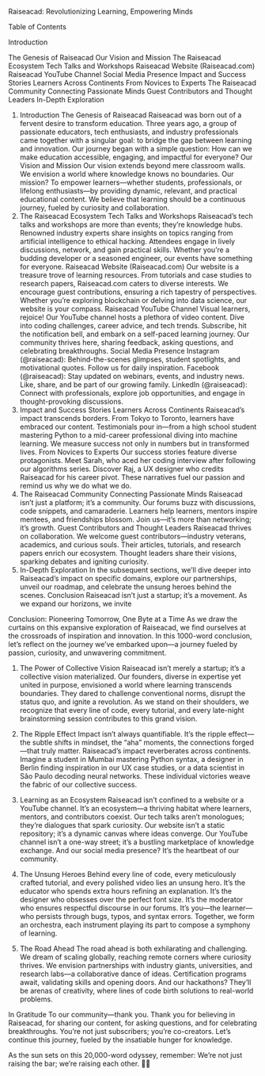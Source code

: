 Raiseacad: Revolutionizing Learning, Empowering Minds


Table of Contents

Introduction

The Genesis of Raiseacad
Our Vision and Mission
The Raiseacad Ecosystem
Tech Talks and Workshops
Raiseacad Website (Raiseacad.com)
Raiseacad YouTube Channel
Social Media Presence
Impact and Success Stories
Learners Across Continents
From Novices to Experts
The Raiseacad Community
Connecting Passionate Minds
Guest Contributors and Thought Leaders
In-Depth Exploration
1. Introduction
The Genesis of Raiseacad
Raiseacad was born out of a fervent desire to transform education. Three years ago, a group of passionate educators, tech enthusiasts, and industry professionals came together with a singular goal: to bridge the gap between learning and innovation. Our journey began with a simple question: How can we make education accessible, engaging, and impactful for everyone?
Our Vision and Mission
Our vision extends beyond mere classroom walls. We envision a world where knowledge knows no boundaries. Our mission? To empower learners—whether students, professionals, or lifelong enthusiasts—by providing dynamic, relevant, and practical educational content. We believe that learning should be a continuous journey, fueled by curiosity and collaboration.
2. The Raiseacad Ecosystem
Tech Talks and Workshops
Raiseacad’s tech talks and workshops are more than events; they’re knowledge hubs. Renowned industry experts share insights on topics ranging from artificial intelligence to ethical hacking. Attendees engage in lively discussions, network, and gain practical skills. Whether you’re a budding developer or a seasoned engineer, our events have something for everyone.
Raiseacad Website (Raiseacad.com)
Our website is a treasure trove of learning resources. From tutorials and case studies to research papers, Raiseacad.com caters to diverse interests. We encourage guest contributions, ensuring a rich tapestry of perspectives. Whether you’re exploring blockchain or delving into data science, our website is your compass.
Raiseacad YouTube Channel
Visual learners, rejoice! Our YouTube channel hosts a plethora of video content. Dive into coding challenges, career advice, and tech trends. Subscribe, hit the notification bell, and embark on a self-paced learning journey. Our community thrives here, sharing feedback, asking questions, and celebrating breakthroughs.
Social Media Presence
Instagram (@raiseacad): Behind-the-scenes glimpses, student spotlights, and motivational quotes. Follow us for daily inspiration.
Facebook (@raiseacad): Stay updated on webinars, events, and industry news. Like, share, and be part of our growing family.
LinkedIn (@raiseacad): Connect with professionals, explore job opportunities, and engage in thought-provoking discussions.
3. Impact and Success Stories
Learners Across Continents
Raiseacad’s impact transcends borders. From Tokyo to Toronto, learners have embraced our content. Testimonials pour in—from a high school student mastering Python to a mid-career professional diving into machine learning. We measure success not only in numbers but in transformed lives.
From Novices to Experts
Our success stories feature diverse protagonists. Meet Sarah, who aced her coding interview after following our algorithms series. Discover Raj, a UX designer who credits Raiseacad for his career pivot. These narratives fuel our passion and remind us why we do what we do.
4. The Raiseacad Community
Connecting Passionate Minds
Raiseacad isn’t just a platform; it’s a community. Our forums buzz with discussions, code snippets, and camaraderie. Learners help learners, mentors inspire mentees, and friendships blossom. Join us—it’s more than networking; it’s growth.
Guest Contributors and Thought Leaders
Raiseacad thrives on collaboration. We welcome guest contributors—industry veterans, academics, and curious souls. Their articles, tutorials, and research papers enrich our ecosystem. Thought leaders share their visions, sparking debates and igniting curiosity.
5. In-Depth Exploration
In the subsequent sections, we’ll dive deeper into Raiseacad’s impact on specific domains, explore our partnerships, unveil our roadmap, and celebrate the unsung heroes behind the scenes.
Conclusion
Raiseacad isn’t just a startup; it’s a movement. As we expand our horizons, we invite



Conclusion: Pioneering Tomorrow, One Byte at a Time
As we draw the curtains on this expansive exploration of Raiseacad, we find ourselves at the crossroads of inspiration and innovation. In this 1000-word conclusion, let’s reflect on the journey we’ve embarked upon—a journey fueled by passion, curiosity, and unwavering commitment.

1. The Power of Collective Vision
Raiseacad isn’t merely a startup; it’s a collective vision materialized. Our founders, diverse in expertise yet united in purpose, envisioned a world where learning transcends boundaries. They dared to challenge conventional norms, disrupt the status quo, and ignite a revolution. As we stand on their shoulders, we recognize that every line of code, every tutorial, and every late-night brainstorming session contributes to this grand vision.

2. The Ripple Effect
Impact isn’t always quantifiable. It’s the ripple effect—the subtle shifts in mindset, the “aha” moments, the connections forged—that truly matter. Raiseacad’s impact reverberates across continents. Imagine a student in Mumbai mastering Python syntax, a designer in Berlin finding inspiration in our UX case studies, or a data scientist in São Paulo decoding neural networks. These individual victories weave the fabric of our collective success.

3. Learning as an Ecosystem
Raiseacad isn’t confined to a website or a YouTube channel. It’s an ecosystem—a thriving habitat where learners, mentors, and contributors coexist. Our tech talks aren’t monologues; they’re dialogues that spark curiosity. Our website isn’t a static repository; it’s a dynamic canvas where ideas converge. Our YouTube channel isn’t a one-way street; it’s a bustling marketplace of knowledge exchange. And our social media presence? It’s the heartbeat of our community.

4. The Unsung Heroes
Behind every line of code, every meticulously crafted tutorial, and every polished video lies an unsung hero. It’s the educator who spends extra hours refining an explanation. It’s the designer who obsesses over the perfect font size. It’s the moderator who ensures respectful discourse in our forums. It’s you—the learner—who persists through bugs, typos, and syntax errors. Together, we form an orchestra, each instrument playing its part to compose a symphony of learning.

5. The Road Ahead
The road ahead is both exhilarating and challenging. We dream of scaling globally, reaching remote corners where curiosity thrives. We envision partnerships with industry giants, universities, and research labs—a collaborative dance of ideas. Certification programs await, validating skills and opening doors. And our hackathons? They’ll be arenas of creativity, where lines of code birth solutions to real-world problems.

In Gratitude
To our community—thank you. Thank you for believing in Raiseacad, for sharing our content, for asking questions, and for celebrating breakthroughs. You’re not just subscribers; you’re co-creators. Let’s continue this journey, fueled by the insatiable hunger for knowledge.

As the sun sets on this 20,000-word odyssey, remember: We’re not just raising the bar; we’re raising each other. 🚀🌟


